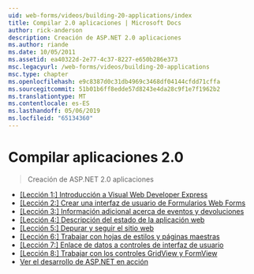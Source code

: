 ```yaml
---
uid: web-forms/videos/building-20-applications/index
title: Compilar 2.0 aplicaciones | Microsoft Docs
author: rick-anderson
description: Creación de ASP.NET 2.0 aplicaciones
ms.author: riande
ms.date: 10/05/2011
ms.assetid: ea40322d-2e77-4c37-8227-e650b286e373
msc.legacyurl: /web-forms/videos/building-20-applications
msc.type: chapter
ms.openlocfilehash: e9c8387d0c31db4969c3468df04144cfdd71cffa
ms.sourcegitcommit: 51b01b6ff8edde57d8243e4da28c9f1e7f1962b2
ms.translationtype: MT
ms.contentlocale: es-ES
ms.lasthandoff: 05/06/2019
ms.locfileid: "65134360"
---
```

# <a name="building-20-applications"></a>Compilar aplicaciones 2.0

> Creación de ASP.NET 2.0 aplicaciones

- [[Lección 1:] Introducción a Visual Web Developer Express](lesson-1-getting-started-with-visual-web-developer-express.md)
- [[Lección 2:] Crear una interfaz de usuario de Formularios Web Forms](lesson-2-creating-a-web-forms-user-interface.md)
- [[Lección 3:] Información adicional acerca de eventos y devoluciones](lesson-3-understanding-more-about-events-and-postback.md)
- [[Lección 4:] Descripción del estado de la aplicación web](lesson-4-understanding-web-application-state.md)
- [[Lección 5:] Depurar y seguir el sitio web](lesson-5-debugging-and-tracing-your-website.md)
- [[Lección 6:] Trabajar con hojas de estilos y páginas maestras](lesson-6-working-with-stylesheets-and-master-pages.md)
- [[Lección 7:] Enlace de datos a controles de interfaz de usuario](lesson-7-databinding-to-user-interface-controls.md)
- [[Lección 8:] Trabajar con los controles GridView y FormView](lesson-8-working-with-the-gridview-and-formview.md)
- [Ver el desarrollo de ASP.NET en acción](watch-aspnet-development-in-action.md)
